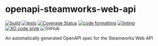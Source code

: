 # openapi-steamworks-web-api

[![build](https://github.com/ceva24/openapi-steamworks-web-api/actions/workflows/build.yml/badge.svg)](https://github.com/ceva24/openapi-steamworks-web-api/actions/workflows/build.yml)
[![tests](https://github.com/ceva24/openapi-steamworks-web-api/actions/workflows/test.yml/badge.svg)](https://github.com/ceva24/openapi-steamworks-web-api/actions/workflows/test.yml)
[![Coverage Status](https://coveralls.io/repos/github/ceva24/openapi-steamworks-web-api/badge.svg?branch=main)](https://coveralls.io/github/ceva24/openapi-steamworks-web-api?branch=main)
[![code formatting](https://github.com/ceva24/openapi-steamworks-web-api/actions/workflows/check-format.yml/badge.svg)](https://github.com/ceva24/openapi-steamworks-web-api/actions/workflows/check-format.yml)
[![linting](https://github.com/ceva24/openapi-steamworks-web-api/actions/workflows/lint.yml/badge.svg)](https://github.com/ceva24/openapi-steamworks-web-api/actions/workflows/lint.yml)
[![XO code style](https://img.shields.io/badge/code_style-XO-5ed9c7.svg)](https://github.com/xojs/xo)
![GitHub](https://img.shields.io/github/license/ceva24/openapi-steamworks-web-api?color=blue)

An automatically generated OpenAPI spec for the Steamworks Web API
